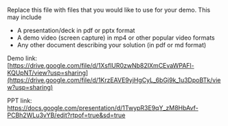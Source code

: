 Replace this file with files that you would like to use for your demo. This may include

- A presentation/deck in pdf or pptx format
- A demo video (screen capture) in mp4 or other popular video formats
- Any other document describing your solution (in pdf or md format)

Demo link:
[https://drive.google.com/file/d/1XsflUR0zwNb82IXmCEvaWPAFl-KQUpNT/view?usp=sharing](https://drive.google.com/file/d/1KrzEAVE9yjHgCyL_6bGj9k_1u3DpoBTk/view?usp=sharing)

PPT link:
https://docs.google.com/presentation/d/1TwypR3E9qY_zM8HbAvf-PCBh2WLu3vYB/edit?rtpof=true&sd=true
